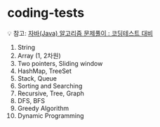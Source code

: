 # coding-tests
💡 참고: [자바(Java) 알고리즘 문제풀이 : 코딩테스트 대비](https://www.inflearn.com/course/%EC%9E%90%EB%B0%94-%EC%95%8C%EA%B3%A0%EB%A6%AC%EC%A6%98-%EB%AC%B8%EC%A0%9C%ED%92%80%EC%9D%B4-%EC%BD%94%ED%85%8C%EB%8C%80%EB%B9%84/dashboard)


1. String
2. Array (1, 2차원)
3. Two pointers, Sliding window
4. HashMap, TreeSet
5. Stack, Queue
6. Sorting and Searching
7. Recursive, Tree, Graph
8. DFS, BFS
9. Greedy Algorithm
10. Dynamic Programming
